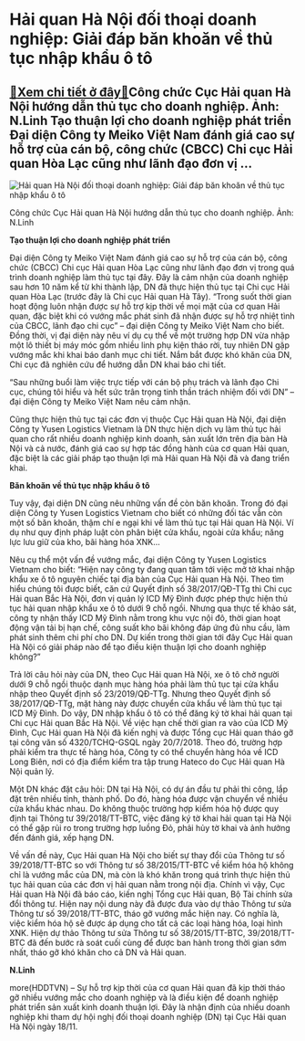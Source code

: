 Hải quan Hà Nội đối thoại doanh nghiệp: Giải đáp băn khoăn về thủ tục nhập khẩu ô tô
====================================================================================

[:gift:Xem chi tiết ở đây:gift:](https://hddtvn.com/hai-quan-ha-noi-doi-thoai-doanh-nghiep-giai-dap-ban-khoan-ve-thu-tuc-nhap-khau-o-to/)Công chức Cục Hải quan Hà Nội hướng dẫn thủ tục cho doanh nghiệp. Ảnh: N.Linh Tạo thuận lợi cho doanh nghiệp phát triển Đại diện Công ty Meiko Việt Nam đánh giá cao sự hỗ trợ của cán bộ, công chức (CBCC) Chi cục Hải quan Hòa Lạc cũng như lãnh đạo đơn vị …
---------------------------------------------------------------------------------------------------------------------------------------------------------------------------------------------------------------------------------------------------------------





![Hải quan Hà Nội đối thoại doanh nghiệp: Giải đáp băn khoăn về thủ tục nhập khẩu ô tô](https://hddtvn.com/wp-content/uploads/2021/01/1646_4-1828_IMG_0201.jpg "Hải quan Hà Nội đối thoại doanh nghiệp: Giải đáp băn khoăn về thủ tục nhập khẩu ô tô")


Công chức Cục Hải quan Hà Nội hướng dẫn thủ tục cho doanh nghiệp. Ảnh: N.Linh



**Tạo thuận lợi cho doanh nghiệp phát triển**


Đại diện Công ty Meiko Việt Nam đánh giá cao sự hỗ trợ của cán bộ, công chức (CBCC) Chi cục Hải quan Hòa Lạc cũng như lãnh đạo đơn vị trong quá trình doanh nghiệp làm thủ tục tại đây. Đây là cảm nhận của doanh nghiệp sau hơn 10 năm kể từ khi thành lập, DN đã thực hiện thủ tục tại Chi cục Hải quan Hòa Lạc (trước đây là Chi cục Hải quan Hà Tây). “Trong suốt thời gian hoạt động luôn nhận được sự hỗ trợ kịp thời về mọi mặt của cơ quan Hải quan, đặc biệt khi có vướng mắc phát sinh đã nhận được sự hỗ trợ nhiệt tình của CBCC, lãnh đạo chi cục” – đại diện Công ty Meiko Việt Nam cho biết. Đồng thời, vị đại diện này nêu ví dụ cụ thể về một trường hợp DN vừa nhập một lô thiết bị máy móc gồm nhiều linh phụ kiện tháo rời, tuy nhiên DN gặp vướng mắc khi khai báo danh mục chi tiết. Nắm bắt được khó khăn của DN, Chi cục đã nghiên cứu để hướng dẫn DN khai báo chi tiết.


“Sau những buổi làm việc trực tiếp với cán bộ phụ trách và lãnh đạo Chi cục, chúng tôi hiểu và hết sức trân trọng tinh thần trách nhiệm đối với DN” – đại diện Công ty Meiko Việt Nam nêu cảm nhận.


Cũng thực hiện thủ tục tại các đơn vị thuộc Cục Hải quan Hà Nội, đại diện Công ty Yusen Logistics Vietnam là DN thực hiện dịch vụ làm thủ tục hải quan cho rất nhiều doanh nghiệp kinh doanh, sản xuất lớn trên địa bàn Hà Nội và cả nước, đánh giá cao sự hợp tác đồng hành của cơ quan Hải quan, đặc biệt là các giải pháp tạo thuận lợi mà Hải quan Hà Nội đã và đang triển khai.


**Băn khoăn về thủ tục nhập khẩu ô tô**


Tuy vậy, đại diện DN cũng nêu những vấn đề còn băn khoăn. Trong đó đại diện Công ty Yusen Logistics Vietnam cho biết có những đối tác vẫn còn một số băn khoăn, thậm chí e ngại khi về làm thủ tục tại Hải quan Hà Nội. Ví dụ như quy định pháp luật còn phân biệt cửa khẩu, ngoài cửa khẩu; năng lực lưu giữ của kho, bãi hàng hóa XNK…


Nêu cụ thể một vấn đề vướng mắc, đại diện Công ty Yusen Logistics Vietnam cho biết: “Hiện nay công ty đang quan tâm tới việc mở tờ khai nhập khẩu xe ô tô nguyên chiếc tại địa bàn của Cục Hải quan Hà Nội. Theo tìm hiểu chúng tôi được biết, căn cứ Quyết định số 38/2017/QĐ-TTg thì Chi cục Hải quan Bắc Hà Nội, đơn vị quản lý ICD Mỹ Đình được phép thực hiện thủ tục hải quan nhập khẩu xe ô tô dưới 9 chỗ ngồi. Nhưng qua thực tế khảo sát, công ty nhận thấy ICD Mỹ Đình nằm trong khu vực nội đô, thời gian hoạt động vận tải bị hạn chế, công suất kho bãi không đáp ứng đủ nhu cầu, làm phát sinh thêm chi phí cho DN. Dự kiến trong thời gian tới đây Cục Hải quan Hà Nội có giải pháp nào để tạo điều kiện thuận lợi cho doanh nghiệp không?”


Trả lời câu hỏi này của DN, theo Cục Hải quan Hà Nội, xe ô tô chở người dưới 9 chỗ ngồi thuộc danh mục hàng hóa phải làm thủ tục tại cửa khẩu nhập theo Quyết định số 23/2019/QĐ-TTg. Nhưng theo Quyết định số 38/2017/QĐ-TTg, mặt hàng này được chuyển cửa khẩu về làm thủ tục tại ICD Mỹ Đình. Do vậy, DN nhập khẩu ô tô có thể đăng ký tờ khai hải quan tại Chi cục Hải quan Bắc Hà Nội. Về việc hạn chế thời gian ra vào của ICD Mỹ Đình, Cục Hải quan Hà Nội đã kiến nghị và được Tổng cục Hải quan tháo gỡ tại công văn số 4320/TCHQ-GSQL ngày 20/7/2018. Theo đó, trường hợp phải kiểm tra thực tế hàng hóa, Công ty có thể chuyển hàng hóa về ICD Long Biên, nơi có địa điểm kiểm tra tập trung Hateco do Cục Hải quan Hà Nội quản lý.


Một DN khác đặt câu hỏi: DN tại Hà Nội, có dự án đầu tư phải thi công, lắp đặt trên nhiều tỉnh, thành phố. Do đó, hàng hóa được vận chuyển về nhiều cửa khẩu khác nhau. Do không thuộc trường hợp kiểm hóa hộ được quy định tại Thông tư 39/2018/TT-BTC, việc đăng ký tờ khai hải quan tại Hà Nội có thể gặp rủi ro trong trường hợp luồng Đỏ, phải hủy tờ khai và ảnh hưởng đến đánh giá, xếp hạng DN.


Về vấn đề này, Cục Hải quan Hà Nội cho biết sự thay đổi của Thông tư số 39/2018/TT-BTC so với Thông tư số 38/2015/TT-BTC về kiểm hóa hộ không chỉ là vướng mắc của DN, mà còn là khó khăn trong quá trình thực hiện thủ tục hải quan của các đơn vị hải quan nằm trong nội địa. Chính vì vậy, Cục Hải quan Hà Nội đã báo cáo, kiến nghị Tổng cục Hải quan, Bộ Tài chính sửa đổi thông tư. Hiện nay nội dung này đã được đưa vào dự thảo Thông tư sửa Thông tư số 39/2018/TT-BTC, tháo gỡ vướng mắc hiện nay. Có nghĩa là, việc kiểm hóa hộ sẽ được áp dụng cho tất cả các loại hàng hóa, loại hình XNK. Hiện dự thảo Thông tư sửa Thông tư số 38/2015/TT-BTC, 39/2018/TT-BTC đã đến bước rà soát cuối cùng để được ban hành trong thời gian sớm nhất, tháo gỡ khó khăn cho cả DN và Hải quan.




**N.Linh**



more(HDDTVN) – Sự hỗ trợ kịp thời của cơ quan Hải quan đã kịp thời tháo gỡ nhiều vướng mắc cho doanh nghiệp và là điều kiện để doanh nghiệp phát triển sản xuất kinh doanh thuận lợi. Đây là nhận định của nhiều doanh nghiệp khi tham dự hội nghị đối thoại doanh nghiệp (DN) tại Cục Hải quan Hà Nội ngày 18/11.

